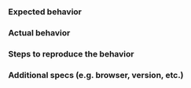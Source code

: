 ### Expected behavior

### Actual behavior

### Steps to reproduce the behavior

### Additional specs (e.g. browser, version, etc.)
